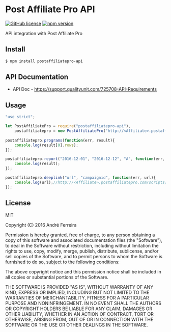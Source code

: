 # Post Affiliate Pro API

[![GitHub license](https://img.shields.io/badge/license-MIT-blue.svg)](https://raw.githubusercontent.com/andrehrf/postaffiliatepro-nodejs-api/master/LICENSE)
[![npm version](https://badge.fury.io/js/postaffiliatepro-api.svg)](https://badge.fury.io/js/postaffiliatepro-api)

API integration with Post Affiliate Pro 

## Install

```bash
$ npm install postaffiliatepro-api
```

## API Documentation

* API Doc - https://support.qualityunit.com/725708-API-Requirements
 
## Usage

```js
"use strict";

let PostAffiliatePro = require("postaffiliatepro-api"),
    postaffiliatepro = new PostAffiliatePro("http://<Affiliate>.postaffiliatepro.com/scripts/server.php", "http://<Affiliate>.postaffiliatepro.com/affiliates/login.php", "user", "pass");
    
postaffiliatepro.programs(function(err, result){
    console.log(result[0].rows);
});

postaffiliatepro.report("2016-12-01", "2016-12-12", "A", function(err, result){
    console.log(result);
});

postaffiliatepro.deeplink("url", "campaignid", function(err, url){
    console.log(url);//http://<Affiliate>.postaffiliatepro.com/scripts/hcxulqhak?a_aid=itssimple&desturl=http%3A%2F%2Fwww.abouthome.com.br%2F&a_cid=8ac295e8
});
```

## License

  MIT
  
  Copyright (C) 2016 André Ferreira

  Permission is hereby granted, free of charge, to any person obtaining a copy of this software and associated documentation files (the "Software"), to deal in the Software without restriction, including without limitation the rights to use, copy, modify, merge, publish, distribute, sublicense, and/or sell copies of the Software, and to permit persons to whom the Software is furnished to do so, subject to the following conditions:

  The above copyright notice and this permission notice shall be included in all copies or substantial portions of the Software.

  THE SOFTWARE IS PROVIDED "AS IS", WITHOUT WARRANTY OF ANY KIND, EXPRESS OR IMPLIED, INCLUDING BUT NOT LIMITED TO THE WARRANTIES OF MERCHANTABILITY, FITNESS FOR A PARTICULAR PURPOSE AND NONINFRINGEMENT. IN NO EVENT SHALL THE AUTHORS OR COPYRIGHT HOLDERS BE LIABLE FOR ANY CLAIM, DAMAGES OR OTHER LIABILITY, WHETHER IN AN ACTION OF CONTRACT, TORT OR OTHERWISE, ARISING FROM, OUT OF OR IN CONNECTION WITH THE SOFTWARE OR THE USE OR OTHER DEALINGS IN THE SOFTWARE.